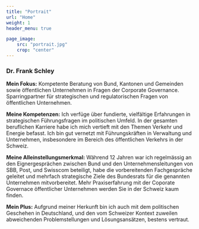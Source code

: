 ```yaml
---
title: "Portrait"
url: "Home"
weight: 1
header_menu: true

page_image:
    src: "portrait.jpg"
    crop: "center"
---
```

### Dr. Frank Schley
**Mein Fokus:**
Kompetente Beratung von Bund, Kantonen und Gemeinden sowie öffentlichen Unternehmen in Fragen der Corporate Governance. Sparringpartner für strategischen und regulatorischen Fragen von öffentlichen Unternehmen. 

**Meine Kompetenzen:**
Ich verfüge über fundierte, vielfältige Erfahrungen in strategischen Führungsfragen im politischen Umfeld. In der gesamten beruflichen Karriere habe ich mich vertieft mit den Themen Verkehr und Energie befasst. Ich bin gut vernetzt mit Führungskräften in Verwaltung und Unternehmen, insbesondere im Bereich des öffentlichen Verkehrs in der Schweiz. 

**Meine Alleinstellungsmerkmal:**
Während 12 Jahren war ich regelmässig an den Eignergesprächen zwischen Bund und den Unternehmensleitungen von SBB, Post, und Swisscom beteiligt, habe die vorbereitenden Fachgespräche geleitet und mehrfach strategische Ziele des Bundesrats für die genannten Unternehmen mitvorbereitet. Mehr Praxiserfahrung mit der Coporate Governace öffentlicher Unternehmen werden Sie in der Schweiz kaum finden.

**Mein Plus:**
Aufgrund meiner Herkunft bin ich auch mit dem politischen Geschehen in Deutschland, und den vom Schweizer Kontext zuweilen abweichenden Problemstellungen und Lösungsansätzen, bestens vertraut. 
